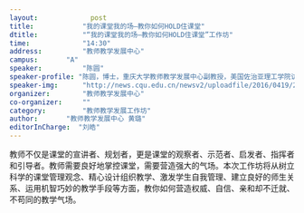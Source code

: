 ```yaml
---
layout: 			post
title:       	  "我的课堂我的场—教你如何HOLD住课堂"
dtitle:      	  "“我的课堂我的场—教你如何HOLD住课堂”工作坊"
time: 		  	  "14:30"
address:	  	  "教师教学发展中心"
campus:	  	  "A"
speaker:	   	  "陈圆"
speaker-profile: "陈圆，博士，重庆大学教师教学发展中心副教授，美国佐治亚理工学院访问学者，主讲《有效教学策略》、《课堂管理策略》、《工程项目管理》等课程，主编住建部“十二五”规划教材，曾获国家级教学成果二等奖，重庆市教学成果一等奖，；两次获评“重庆大学网上教学评价优秀教师”。"
speaker-img:	  "http://news.cqu.edu.cn/newsv2/uploadfile/2016/0419/20160419030008970.jpg"
organizer:		  "教师教学发展中心"
co-organizer:	  ""
category:		  "教师教学发展工作坊"
author:		  "教师教学发展中心 黄璐"
editorInCharge:  "刘皓"
---
```

教师不仅是课堂的宣讲者、规划者，更是课堂的观察者、示范者、启发者、指挥者和引导者。教师需要良好地掌控课堂，需要营造强大的气场。本次工作坊将从树立科学的课堂管理观念、精心设计组织教学、激发学生自我管理、建立良好的师生关系、运用机智巧妙的教学手段等方面，教你如何营造权威、自信、亲和却不迁就、不苟同的教学气场。
